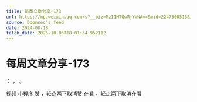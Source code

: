 ```yaml
---
title: 每周文章分享-173
url: https://mp.weixin.qq.com/s?__biz=MzI1MTQwMjYwNA==&mid=2247500513&idx=1&sn=13ec7af093c9653b993f01c1b41681c9
source: Doonsec's feed
date: 2024-08-18
fetch_date: 2025-10-06T18:01:34.952112
---
```


# 每周文章分享-173

：
，
。

视频
小程序
赞
，轻点两下取消赞
在看
，轻点两下取消在看